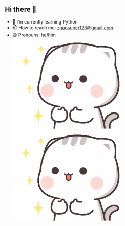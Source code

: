 ## Hi there 👋
- 🌱 I’m currently learning Python
- 📫 How to reach me: zhaosuper123@gmail.com
- 😄 Pronouns: he/him
  <br>
![](https://github.com/ZhaoZMM/ZhaoZMM/blob/main/cutie-cat-well.gif)
![](https://github.com/ZhaoZMM/ZhaoZMM/blob/main/cutie-cat-well.gif)
